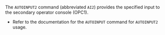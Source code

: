 <!-- SPDX-License-Identifier: LicenseRef-CF-GAL -->
<!-- SPDX-FileCopyrightText: 2022-2025 The DPS8M Development Team -->
<!-- scspell-id: 96cf8e88-3173-11ed-a0be-80ee73e9b8e7 -->
The `AUTOINPUT2` command (abbreviated `AI2`) provides the specified input to the
secondary operator console (OPC1).

* Refer to the documentation for the `AUTOINPUT` command for `AUTOINPUT2` usage.

